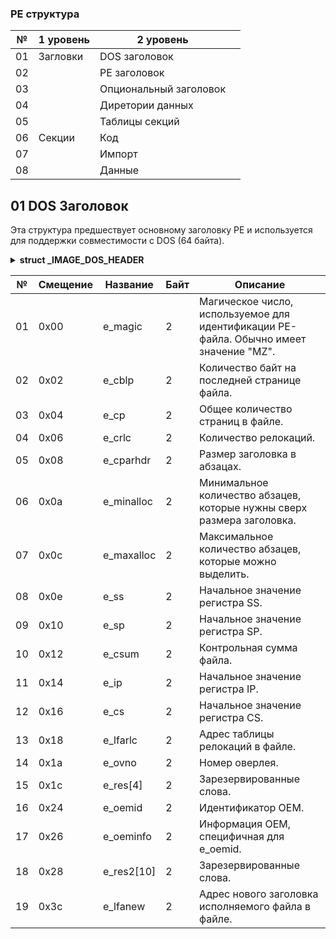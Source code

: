 ### PE структура
|№ |1 уровень|2 уровень             |         |
|--|---------|----------------------|---------|
|01|Загловки |DOS заголовок         |         |
|02|         |PE заголовок          |         |
|03|         |Опциональный заголовок|         |
|04|         |Диретории данных      |         |
|05|         |Таблицы секций        |         |
|06|Секции   |Код                   |         |
|07|         |Импорт                |         |
|08|         |Данные                |         |

## 01 DOS Заголовок
Эта структура предшествует основному заголовку PE и используется для поддержки совместимости с DOS (64 байта).

<details>
  <summary><b>struct _IMAGE_DOS_HEADER</b></summary>
  
  ``` C++
typedef struct _IMAGE_DOS_HEADER {
    WORD e_magic;         // Магическое число
    WORD e_cblp;          // Bytes on last page of file
    WORD e_cp;            // Pages in file
    WORD e_crlc;          // Relocations
    WORD e_cparhdr;       // Size of header in paragraphs
    WORD e_minalloc;      // Minimum extra paragraphs needed
    WORD e_maxalloc;      // Maximum extra paragraphs needed
    WORD e_ss;            // Initial (relative) SS value
    WORD e_sp;            // Initial SP value
    WORD e_csum;          // Checksum
    WORD e_ip;            // Initial IP value
    WORD e_cs;            // Initial (relative) CS value
    WORD e_lfarlc;        // File address of relocation table
    WORD e_ovno;          // Overlay number
    WORD e_res[4];        // Reserved words
    WORD e_oemid;         // OEM identifier (for e_oeminfo)
    WORD e_oeminfo;       // OEM information; e_oemid specific
    WORD e_res2[10];      // Reserved words
    LONG e_lfanew;        // File address of new exe header
} IMAGE_DOS_HEADER, *PIMAGE_DOS_HEADER;
```
</details>

| №|Смещение|Название  |Байт|Описание                                                                              |
|--|--------|----------|----|--------------------------------------------------------------------------------------|
|01|0x00    |e_magic   |2   |Магическое число, используемое для идентификации PE-файла. Обычно имеет значение "MZ".|
|02|0x02    |e_cblp    |2   |Количество байт на последней странице файла.                                          |
|03|0x04    |e_cp      |2   |Общее количество страниц в файле.                                                     |
|04|0x06    |e_crlc    |2   |Количество релокаций.                                                                 |
|05|0x08    |e_cparhdr |2   |Размер заголовка в абзацах.                                                           |
|06|0x0a    |e_minalloc|2   |Минимальное количество абзацев, которые нужны сверх размера заголовка.                |
|07|0x0c    |e_maxalloc|2   |Максимальное количество абзацев, которые можно выделить.                              |
|08|0x0e    |e_ss      |2   |Начальное значение регистра SS.                                                       |
|09|0x10    |e_sp      |2   |Начальное значение регистра SP.                                                       |
|10|0x12    |e_csum    |2   |Контрольная сумма файла.                                                              |
|11|0x14    |e_ip      |2   |Начальное значение регистра IP.                                                       |
|12|0x16    |e_cs      |2   |Начальное значение регистра CS.                                                       |
|13|0x18    |e_lfarlc  |2   |Адрес таблицы релокаций в файле.                                                      |
|14|0x1a    |e_ovno    |2   |Номер оверлея.                                                                        |
|15|0x1c    |e_res[4]  |2   |Зарезервированные слова.                                                              |
|16|0x24    |e_oemid   |2   |Идентификатор OEM.                                                                    |
|17|0x26    |e_oeminfo |2   |Информация OEM, специфичная для e_oemid.                                              |
|18|0x28    |e_res2[10]|2   |Зарезервированные слова.                                                              |
|19|0x3c    |e_lfanew  |2   |Адрес нового заголовка исполняемого файла в файле.                                    |


